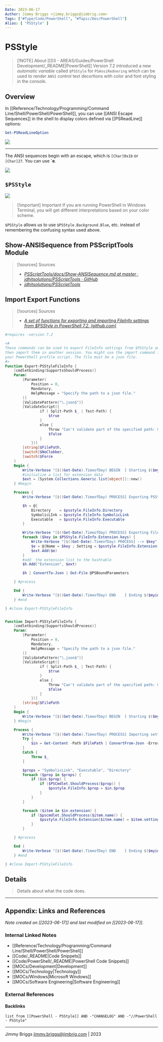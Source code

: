 ```yaml
---
Date: 2023-06-17
Author: Jimmy Briggs <jimmy.briggs@jimbrig.com>
Tags: ["#Type/Code/PowerShell", "#Topic/Dev/PowerShell"]
Alias: [ "PSStyle" ]
---
```


# PSStyle

> [!NOTE] About
> [[03 - AREAS/Guides/PowerShell Development/_README|PowerShell]] Version 7.2 introduced a new *automatic variable* called `$PSStyle` for `PSAnsiRednering` which can be used to render `ANSI` control text decortions with color and font styling in the console.

## Overview

In [[Reference/Technology/Programming/Command Line/Shell/PowerShell/PowerShell]], you can use [[ANSI Escape Sequences]] in the shell to display colors defined via [[PSReadLine]] options:

```powershell
Get-PSReadLineOption
```

![](https://i.imgur.com/OA2IqJK.png)

***

The ANSI sequences begin with an escape, which is `[Char]0x1b` or `[Char]27`. You can use **\`e**. 

![](https://i.imgur.com/5TRVuJ7.png)

## `$PSStyle`

![](https://i.imgur.com/Y4RKYdR.png)

> [!important] Important
> If you are running PowerShell in Windows Terminal, you will get different interpretations based on your color scheme.

`$PSStyle` allows us to use `$PSStyle.Background.Blue`, etc. instead of remembering the confusing syntax used above.

## Show-ANSISequence from PSScriptTools Module

> [!sources] Sources
> - *[PSScriptTools/docs/Show-ANSISequence.md at master · jdhitsolutions/PSScriptTools · GitHub](https://github.com/jdhitsolutions/PSScriptTools/blob/master/docs/Show-ANSISequence.md)*
> - *[jdhitsolutions/PSScriptTools](https://github.com/jdhitsolutions/PSScriptTools)*

## Import Export Functions

> [!sources] Sources
> - *[A set of functions for exporting and importing FileInfo settings from $PSStyle in PowerShell 7.2. (github.com)](https://gist.github.com/jimbrig/3d21a430064cf3654f68925ee339a2b2)*


```powershell
#requires -version 7.2

<#
These commands can be used to export FileInfo settings from $PSStyle and
then import them in another session. You might use the import command in
your PowerShell profile script. The file must be a json file.
#>
Function Export-PSStyleFileInfo {
    [cmdletbinding(SupportsShouldProcess)]
    Param(
        [Parameter(
            Position = 0,
            Mandatory,
            HelpMessage = "Specify the path to a json file."
        )]
        [ValidatePattern("\.json$")]
        [ValidateScript({
                if ( Split-Path $_ | Test-Path) {
                    $true
                }
                else {
                    Throw "Can't validate part of the specified path: $_"
                    $false
                }
            })]
        [string]$FilePath,
        [switch]$NoClobber,
        [switch]$Force
    )
    Begin {
        Write-Verbose "[$((Get-Date).TimeofDay) BEGIN  ] Starting $($myinvocation.mycommand)"
        #initialize a list for extension data
        $ext = [System.Collections.Generic.list[object]]::new()
    } #begin

    Process {
        Write-Verbose "[$((Get-Date).TimeofDay) PROCESS] Exporting PSStyle FileInfo settings to $FilePath "

        $h = @{
            Directory    = $psstyle.FileInfo.Directory
            SymbolicLInk = $psstyle.FileInfo.SymbolicLink
            Executable   = $psstyle.FileInfo.Executable
        }

        Write-Verbose "[$((Get-Date).TimeofDay) PROCESS] Exporting File Extensions"
        foreach ($key in $PSStyle.FileInfo.Extension.keys) {
            Write-Verbose "[$((Get-Date).TimeofDay) PROCESS] --> $key"
            $e = @{Name = $key ; Setting = $psstyle.FileInfo.Extension[$key] }
            $ext.Add($e)
        }
        #add  the extension list to the hashtable
        $h.Add("Extension", $ext)

        $h | ConvertTo-Json | Out-File @PSBoundParameters

    } #process

    End {
        Write-Verbose "[$((Get-Date).TimeofDay) END    ] Ending $($myinvocation.mycommand)"
    } #end

} #close Export-PSStyleFileInfo


Function Import-PSStyleFileInfo {
    [cmdletbinding(SupportsShouldProcess)]
    Param(
        [Parameter(
            Position = 0,
            Mandatory,
            HelpMessage = "Specify the path to a json file."
        )]
        [ValidatePattern("\.json$")]
        [ValidateScript({
                if ( Split-Path $_ | Test-Path) {
                    $true
                }
                else {
                    Throw "Can't validate part of the specified path: $_"
                    $false
                }
            })]
        [string]$FilePath
    )
    Begin {
        Write-Verbose "[$((Get-Date).TimeofDay) BEGIN  ] Starting $($myinvocation.mycommand)"
    } #begin

    Process {
        Write-Verbose "[$((Get-Date).TimeofDay) PROCESS] Importing settings from $FilePath"
        Try {
            $in = Get-Content -Path $FilePath | ConvertFrom-Json -ErrorAction stop
        }
        Catch {
            Throw $_
        }

        $props = "SymbolicLink", "Executable", "Directory"
        foreach ($prop in $props) {
            if ($in.$prop) {
                if ($PSCmdlet.ShouldProcess($prop)) {
                    $psstyle.FileInfo.$prop = $in.$prop
                }
            }
        }

        foreach ($item in $in.extension) {
            if ($pscmdlet.ShouldProcess($item.name)) {
                $psstyle.FileInfo.Extension[$item.name] = $item.setting
            }
        }

    } #process

    End {
        Write-Verbose "[$((Get-Date).TimeofDay) END    ] Ending $($myinvocation.mycommand)"
    } #end

} #close Import-PSStyleFileInfo
```

## Details

> Details about what the code does.


***

## Appendix: Links and References

*Note created on [[2023-06-17]] and last modified on [[2023-06-17]].*

### Internal Linked Notes

- [[Reference/Technology/Programming/Command Line/Shell/PowerShell/PowerShell]]
- [[Code/_README|Code Snippets]]
- [[Code/PowerShell/_README|PowerShell Code Snippets]]
- [[MOCs/Development|Development]]
- [[MOCs/Technology|Technology]]
- [[MOCs/Windows|Microsoft Windows]]
- [[MOCs/Software Engineering|Software Engineering]]

### External References

#### Backlinks

```dataview
list from [[PowerShell - PSStyle]] AND -"CHANGELOG" AND -"//PowerShell - PSStyle"
```


***

Jimmy Briggs <jimmy.briggs@jimbrig.com> | 2023

